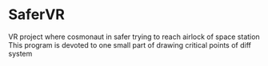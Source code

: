 # SaferVR
VR project where cosmonaut in safer trying to reach airlock of space station 
This program is devoted to one small part of drawing critical points of diff system
